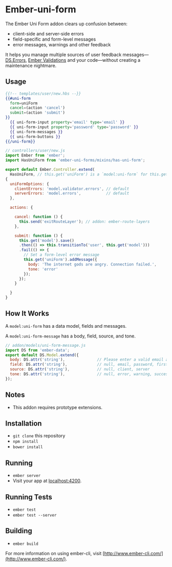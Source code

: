 # Ember-uni-form

The Ember Uni Form addon clears up confusion between:

 * client-side and server-side errors
 * field-specific and form-level messages
 * error messages, warnings and other feedback

It helps you manage multiple sources of user feedback messages—[DS.Errors](http://emberjs.com/api/data/classes/DS.Errors.html), [Ember Validations](https://github.com/dockyard/ember-validations) and your code—without creating a maintenance nightmare.

## Usage

```handlebars
{{!-- templates/user/new.hbs --}}
{{#uni-form
  form=uniForm
  cancel=(action 'cancel')
  submit=(action 'submit')
}}
  {{ uni-form-input property='email' type='email' }}
  {{ uni-form-input property='password' type='password' }}
  {{ uni-form-messages }}
  {{ uni-form-buttons }}
{{/uni-form}}
```

```javascript
// controllers/user/new.js
import Ember from 'ember';
import HasUniForm from 'ember-uni-forms/mixins/has-uni-form';

export default Ember.Controller.extend(
  HasUniForm, // this.get('uniForm') is a `model:uni-form` for this.get('model')
{
  uniFormOptions: {
    clientErrors: 'model.validator.errors', // default
    serverErrors: 'model.errors',           // default
  },

  actions: {

    cancel: function () {
      this.send('exitRouteLayer'); // addon: ember-route-layers
    },

    submit: function () {
      this.get('model').save()
      .then(() => this.transitionTo('user', this.get('model')))
      .fail(() => {
        // Set a form-level error message
        this.get('uniForm').addMessage({
          body: 'The internet gods are angry. Connection failed.',
          tone: 'error'
        });
      });
    }

  }
}
```

## How It Works

A `model:uni-form` has a data model, fields and messages.

A `model:uni-form-message` has a body, field, source, and tone.

```javascript
// addon/models/uni-form-message.js
import DS from 'ember-data';
export default DS.Model.extend({
  body: DS.attr('string'),              // Please enter a valid email address.
  field: DS.attr('string'),             // null, email, password, firstName
  source: DS.attr('string'),            // null, client, server
  tone: DS.attr('string'),              // null, error, warning, success, info, muted
});
```

## Notes

* This addon requires prototype extensions.

## Installation

* `git clone` this repository
* `npm install`
* `bower install`

## Running

* `ember server`
* Visit your app at [localhost:4200](http://localhost:4200).

## Running Tests

* `ember test`
* `ember test --server`

## Building

* `ember build`

For more information on using ember-cli, visit [http://www.ember-cli.com/](http://www.ember-cli.com/).
